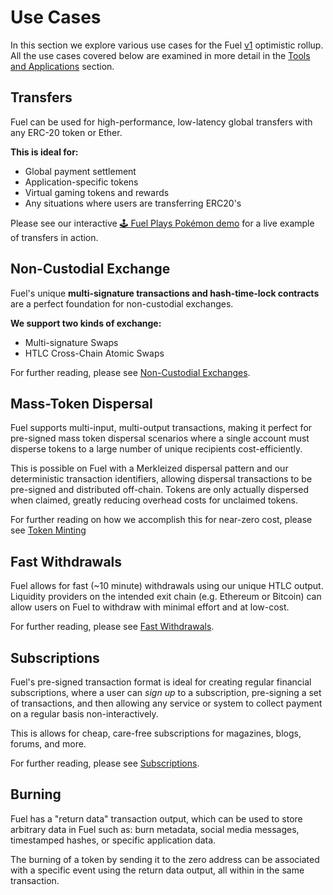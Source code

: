 Use Cases
===

In this section we explore various use cases for the Fuel [v1](../Future%20Roadmap/Planned%20Features.md#fuelv1) optimistic rollup. All the use cases covered below are examined in more detail in the [Tools and Applications](../4.%20Tools%20and%20Applications/0.%20Fast%20Withdrawals.md) section.

Transfers
---

Fuel can be used for high-performance, low-latency global transfers with any ERC-20 token or Ether.

**This is ideal for:**
- Global payment settlement
- Application-specific tokens
- Virtual gaming tokens and rewards
- Any situations where users are transferring ERC20's

Please see our interactive [🕹️ Fuel Plays Pokémon demo](https://fuelplayspokemon.com) for a live example of transfers in action.

Non-Custodial Exchange
---

Fuel's unique **multi-signature transactions and hash-time-lock contracts** are a perfect foundation for non-custodial exchanges.

**We support two kinds of exchange:**
- Multi-signature Swaps
- HTLC Cross-Chain Atomic Swaps

For further reading, please see [Non-Custodial Exchanges](../4.%20Tools%20and%20Applications/3.%20Non-Custodial%20Exchanges.md).

Mass-Token Dispersal
---

Fuel supports multi-input, multi-output transactions, making it perfect for pre-signed mass token dispersal scenarios where a single account must disperse tokens to a large number of unique recipients cost-efficiently.

This is possible on Fuel with a Merkleized dispersal pattern and our deterministic transaction identifiers, allowing dispersal transactions to be pre-signed and distributed off-chain. Tokens are only actually dispersed when claimed, greatly reducing overhead costs for unclaimed tokens.

For further reading on how we accomplish this for near-zero cost, please see [Token Minting](../4.%20Tools%20and%20Applications/1.%20Token%20Minting.md)

Fast Withdrawals
---

Fuel allows for fast (~10 minute) withdrawals using our unique HTLC output. Liquidity providers on the intended exit chain (e.g. Ethereum or Bitcoin) can allow users on Fuel to withdraw with minimal effort and at low-cost.

For further reading, please see [Fast Withdrawals](../4.%20Tools%20and%20Applications/0.%20Fast%20Withdrawals.md).

Subscriptions
---

Fuel's pre-signed transaction format is ideal for creating regular financial subscriptions, where a user can *sign up* to a subscription, pre-signing a set of transactions, and then allowing any service or system to collect payment on a regular basis non-interactively.

This is allows for cheap, care-free subscriptions for magazines, blogs, forums, and more.

For further reading, please see [Subscriptions](../4.%20Tools%20and%20Applications/2.%20Subscriptions.md).

Burning
---

Fuel has a "return data" transaction output, which can be used to store arbitrary data in Fuel such as: burn metadata, social media messages, timestamped hashes, or specific application data.

The burning of a token by sending it to the zero address can be associated with a specific event using the return data output, all within in the same transaction.
